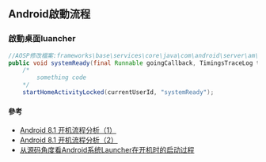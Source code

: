## Android啟動流程

### 啟動桌面luancher
```java
//AOSP修改檔案:frameworks\base\services\core\java\com\android\server\am\ActivityManagerService.java
public void systemReady(final Runnable goingCallback, TimingsTraceLog traceLog) {
    /*
        something code
    */
    startHomeActivityLocked(currentUserId, "systemReady");
```

#### 參考
- [Android 8.1 开机流程分析（1）](https://blog.csdn.net/qq_19923217/article/details/81240302)
- [Android 8.1 开机流程分析（2）](https://blog.csdn.net/qq_19923217/article/details/82014989)
- [从源码角度看Android系统Launcher在开机时的启动过程](https://blog.csdn.net/salmon_zhang/article/details/93639941)
